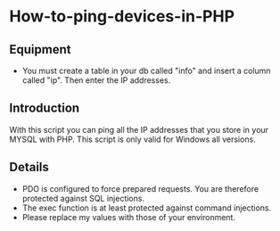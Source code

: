 # How-to-ping-devices-in-PHP

Equipment
-------------------------

- You must create a table in your db called "info" and insert a column called "ip". Then enter the IP addresses.

Introduction
-------------------------
With this script you can ping all the IP addresses that you store in your MYSQL with PHP. 
This script is only valid for Windows all versions.


Details
-------------------------
- PDO is configured to force prepared requests. You are therefore protected against SQL injections.
- The exec function is at least protected against command injections.
- Please replace my values with those of your environment.

